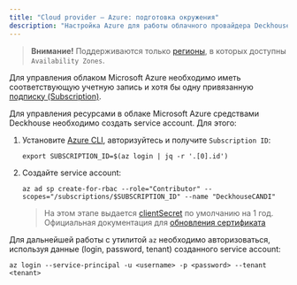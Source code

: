 ```yaml
---
title: "Cloud provider — Azure: подготовка окружения"
description: "Настройка Azure для работы облачного провайдера Deckhouse."
---
```


> **Внимание!** Поддерживаются только [регионы](https://docs.microsoft.com/ru-ru/azure/availability-zones/az-region), в которых доступны `Availability Zones`.

Для управления облаком Microsoft Azure необходимо иметь соответствующую учетную запись и хотя бы одну привязанную [подписку (Subscription)](https://docs.microsoft.com/en-us/azure/cost-management-billing/manage/create-subscription).

Для управления ресурсами в облаке Microsoft Azure средствами Deckhouse необходимо создать service account. Для этого:
1. Установите [Azure CLI](https://docs.microsoft.com/en-us/cli/azure/install-azure-cli), авторизуйтесь и получите `Subscription ID`:

   ```shell
   export SUBSCRIPTION_ID=$(az login | jq -r '.[0].id')
   ```

2. Создайте service account:

   ```shell
   az ad sp create-for-rbac --role="Contributor" --scopes="/subscriptions/$SUBSCRIPTION_ID" --name "DeckhouseCANDI"
   ```

   > На этом этапе выдается [clientSecret](https://deckhouse.ru/documentation/v1/modules/030-cloud-provider-azure/cluster_configuration.html#azureclusterconfiguration-provider-clientsecret) по умолчанию на 1 год. Официальная документация для [обновления сертификата](https://learn.microsoft.com/en-us/azure/app-service/configure-ssl-app-service-certificate?tabs=portal#renew-an-app-service-certificate)

Для дальнейшей работы с утилитой `az` необходимо авторизоваться, используя данные (login, password, tenant) созданного service account:

```shell
az login --service-principal -u <username> -p <password> --tenant <tenant>
```
